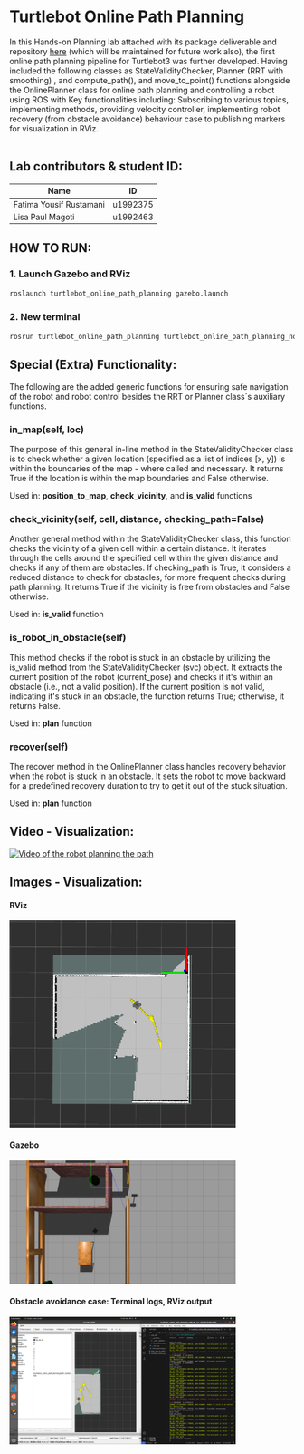 # Turtlebot Online Path Planning

In this Hands-on Planning lab attached with its package deliverable and repository [here](https://github.com/FatimaYousif/HOP_Lab_1) (which will be maintained for future work also), the first online path planning pipeline for Turtlebot3 was further developed. Having included the following classes as StateValidityChecker, Planner (RRT with smoothing) , and compute_path(), and move_to_point() functions alongside the OnlinePlanner class for online path planning and controlling a robot using ROS with Key functionalities including: Subscribing to various topics, implementing methods, providing velocity controller, implementing robot recovery (from obstacle avoidance) behaviour case to publishing markers for visualization in RViz. 
<br><br>

## Lab contributors & student ID:

| Name                    | ID       |
| -------------------     | -------- |
| Fatima Yousif Rustamani | u1992375 |
| Lisa Paul Magoti        | u1992463 |

## HOW TO RUN:

### 1. Launch Gazebo and RViz

```bash
roslaunch turtlebot_online_path_planning gazebo.launch
```

### 2. New terminal

```bash
rosrun turtlebot_online_path_planning turtlebot_online_path_planning_node.py
```

## Special (Extra) Functionality:

The following are the added generic functions for ensuring safe navigation of the robot and robot control besides the RRT or Planner class´s auxiliary functions.

### __in_map__(self, loc)

The purpose of this general in-line method in the StateValidityChecker class is to check whether a given location (specified as a list of indices [x, y]) is within the boundaries of the map -  where called and necessary. It returns True if the location is within the map boundaries and False otherwise.

Used in: __position_to_map__, __check_vicinity__, and __is_valid__ functions

### __check_vicinity__(self, cell, distance, checking_path=False)

Another general method within the StateValidityChecker class, this function checks the vicinity of a given cell within a certain distance. It iterates through the cells around the specified cell within the given distance and checks if any of them are obstacles. If checking_path is True, it considers a reduced distance to check for obstacles, for more frequent checks during path planning. It returns True if the vicinity is free from obstacles and False otherwise. 

Used in: __is_valid__ function

### __is_robot_in_obstacle__(self)

This method checks if the robot is stuck in an obstacle by utilizing the is_valid method from the StateValidityChecker (svc) object. It extracts the current position of the robot (current_pose) and checks if it's within an obstacle (i.e., not a valid position). If the current position is not valid, indicating it's stuck in an obstacle, the function returns True; otherwise, it returns False.

Used in: __plan__ function

### __recover__(self)

The recover method in the OnlinePlanner class handles recovery behavior when the robot is stuck in an obstacle. It sets the robot to move backward for a predefined recovery duration to try to get it out of the stuck situation.

Used in: __plan__ function

## Video - Visualization:

[![Video of the robot planning the path](https://img.youtube.com/vi/suB0sYJcoR4/maxresdefault.jpg)](https://youtu.be/suB0sYJcoR4?si=Ojj5EWFjQS6JZkkG "Watch the video on YouTube")

## Images - Visualization:

#### RViz
<img src="/images/RViz.png" alt="RViz Image" width="400"/>  

#### Gazebo
<img src="/images/gazebo.png" alt="Gazebo Image" width="400"/> 

#### Obstacle avoidance case: Terminal logs, RViz output
<img src="/images/obstacle.jpeg" alt="Gazebo Image" width="400"/> 

